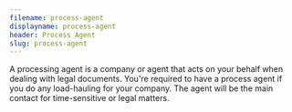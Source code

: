 ```yaml
---
filename: process-agent
displayname: process-agent
header: Process Agent
slug: process-agent
---
```


A processing agent is a company or agent that acts on your behalf when dealing with legal documents. You're required to have a process agent if you do any load-hauling for your company. The agent will be the main contact for time-sensitive or legal matters.
